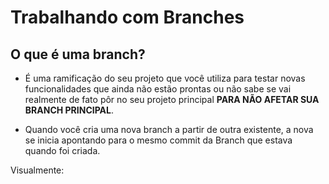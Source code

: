 # Trabalhando com Branches

## O que é uma branch? 
- É uma ramificação do seu projeto que você utiliza para testar novas funcionalidades que ainda não estão prontas ou não sabe se vai realmente de fato pôr no seu projeto principal **PARA NÃO AFETAR SUA BRANCH PRINCIPAL**.

- Quando você cria uma nova branch a partir de outra existente, a nova se inicia apontando para o mesmo commit da Branch que estava quando foi criada.

Visualmente:
